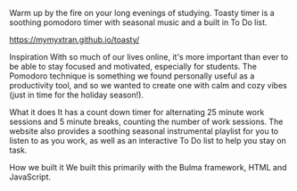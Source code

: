Warm up by the fire on your long evenings of studying. Toasty timer is a soothing pomodoro timer with seasonal music and a built in To Do list.

https://mymyxtran.github.io/toasty/

Inspiration
With so much of our lives online, it's more important than ever to be able to stay focused and motivated, especially for students. The Pomodoro technique is something we found personally useful as a productivity tool, and so we wanted to create one with calm and cozy vibes (just in time for the holiday season!).

What it does
It has a count down timer for alternating 25 minute work sessions and 5 minute breaks, counting the number of work sessions. The website also provides a soothing seasonal instrumental playlist for you to listen to as you work, as well as an interactive To Do list to help you stay on task.

How we built it
We built this primarily with the Bulma framework, HTML and JavaScript.

